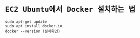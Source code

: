 # `EC2 Ubuntu에서 Docker 설치하는 법`

```
sudo apt-get update
sudo apt install docker.io
docker --version (설치확인)
```

